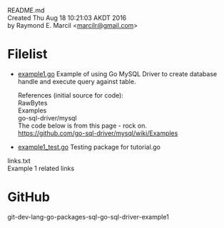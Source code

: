 README.md  
Created Thu Aug 18 10:21:03 AKDT 2016  
by Raymond E. Marcil &lt;marcilr@gmail.com&gt;


Filelist  
========
* [example1.go](https://github.com/marcilr/git-dev-lang-go-packages-sql-go-sql-driver-example1/blob/master/example1.go)
  Example of using Go MySQL Driver to create database handle
  and execute query against table.  

  References (initial source for code):  
    RawBytes  
    Examples  
    go-sql-driver/mysql  
    The code below is from this page - rock on.  
    https://github.com/go-sql-driver/mysql/wiki/Examples  

* [example1_test.go](https://github.com/marcilr/git-dev-lang-go-packages-sql-go-sql-driver-example1/blob/master/example1_test.go)
  Testing package for tutorial.go  

links.txt  
  Example 1 related links  


GitHub  
======  
git-dev-lang-go-packages-sql-go-sql-driver-example1  
